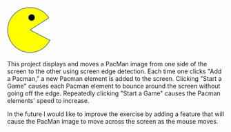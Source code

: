 <img src = "PacMan1.png" width = '100' />

This project displays and moves a PacMan image from one side of the screen to the other using screen edge detection. Each time one clicks "Add a Pacman," a new Pacman element is added to the screen. Clicking "Start a Game" causes each Pacman element to bounce around the screen without going off the edge. Repeatedly clicking "Start a Game" causes the Pacman elements' speed to increase.

In the future I would like to improve the exercise by adding a feature that will cause the PacMan image to move across the screen as the mouse moves.
